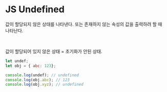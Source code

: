 # JS Undefined
값이 할당되지 않은 상태를 나타낸다. 또는 존재하지 않는 속성의 값을 출력하려 할 때 나타난다.

<br>

값이 할당되어 있지 않은 상태 = 초기화가 안된 상태.

```javascript
let undef;
let obj = { abc: 123};

console.log(undef); // undefined
console.log(obj.abc); // 123
console.log(obj.xyz); // undefined
```